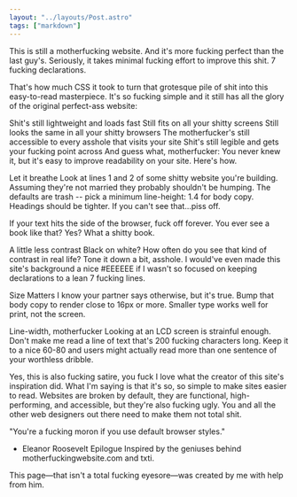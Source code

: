```yaml
---
layout: "../layouts/Post.astro"
tags: ["markdown"]
---
```


This is still a motherfucking website.
And it's more fucking perfect than the last guy's.
Seriously, it takes minimal fucking effort to improve this shit.
7 fucking declarations.

That's how much CSS it took to turn that grotesque pile of shit into this easy-to-read masterpiece. It's so fucking simple and it still has all the glory of the original perfect-ass website:

Shit's still lightweight and loads fast
Still fits on all your shitty screens
Still looks the same in all your shitty browsers
The motherfucker's still accessible to every asshole that visits your site
Shit's still legible and gets your fucking point across
And guess what, motherfucker:
You never knew it, but it's easy to improve readability on your site. Here's how.

Let it breathe
Look at lines 1 and 2 of some shitty website you're building. Assuming they're not married they probably shouldn't be humping. The defaults are trash -- pick a minimum line-height: 1.4 for body copy. Headings should be tighter. If you can't see that...piss off.

If your text hits the side of the browser, fuck off forever. You ever see a book like that? Yes? What a shitty book.

A little less contrast
Black on white? How often do you see that kind of contrast in real life? Tone it down a bit, asshole. I would've even made this site's background a nice #EEEEEE if I wasn't so focused on keeping declarations to a lean 7 fucking lines.

Size Matters
I know your partner says otherwise, but it's true. Bump that body copy to render close to 16px or more. Smaller type works well for print, not the screen.

Line-width, motherfucker
Looking at an LCD screen is strainful enough. Don't make me read a line of text that's 200 fucking characters long. Keep it to a nice 60-80 and users might actually read more than one sentence of your worthless dribble.

Yes, this is also fucking satire, you fuck
I love what the creator of this site's inspiration did. What I'm saying is that it's so, so simple to make sites easier to read. Websites are broken by default, they are functional, high-performing, and accessible, but they're also fucking ugly. You and all the other web designers out there need to make them not total shit.

"You're a fucking moron if you use default browser styles."

- Eleanor Roosevelt
  Epilogue
  Inspired by the geniuses behind motherfuckingwebsite.com and txti.

This page—that isn't a total fucking eyesore—was created by me with help from him.
